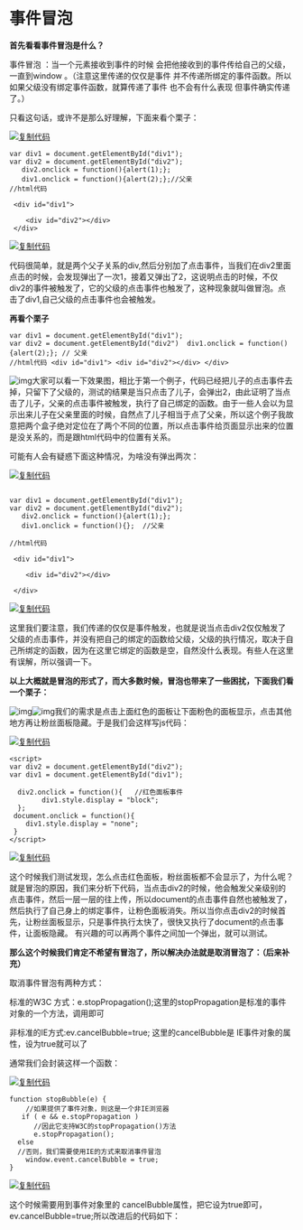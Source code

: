 # 事件冒泡

 **首先看看事件冒泡是什么？**

 事件冒泡 ：当一个元素接收到事件的时候 会把他接收到的事件传给自己的父级，一直到window 。（注意这里传递的仅仅是事件 并不传递所绑定的事件函数。所以如果父级没有绑定事件函数，就算传递了事件 也不会有什么表现 但事件确实传递了。）

只看这句话，或许不是那么好理解，下面来看个栗子：

[![复制代码](https://common.cnblogs.com/images/copycode.gif)](javascript:void(0);)

```
var div1 = document.getElementById("div1");
var div2 = document.getElementById("div2");
   div2.onclick = function(){alert(1);};
   div1.onclick = function(){alert(2);};//父亲
//html代码

 <div id="div1">

    <div id="div2"></div>
 </div>
```

[![复制代码](https://common.cnblogs.com/images/copycode.gif)](javascript:void(0);)

 

代码很简单，就是两个父子关系的div,然后分别加了点击事件，当我们在div2里面点击的时候，会发现弹出了一次1，接着又弹出了2，这说明点击的时候，不仅div2的事件被触发了，它的父级的点击事件也触发了，这种现象就叫做冒泡。点击了div1,自己父级的点击事件也会被触发。

**再看个栗子**

 

```
var div1 = document.getElementById("div1");
var div2 = document.getElementById("div2")  div1.onclick = function(){alert(2);}; // 父亲
//html代码 <div id="div1"> <div id="div2"></div> </div>
```

 

![img](https://images2015.cnblogs.com/blog/924161/201606/924161-20160616101227073-577097272.png)大家可以看一下效果图，相比于第一个例子，代码已经把儿子的点击事件去掉，只留下了父级的，测试的结果是当只点击了儿子，会弹出2，由此证明了当点击了儿子，父亲的点击事件被触发，执行了自己绑定的函数。由于一些人会以为显示出来儿子在父亲里面的时候，自然点了儿子相当于点了父亲，所以这个例子我故意把两个盒子绝对定位在了两个不同的位置，所以点击事件给页面显示出来的位置是没关系的，而是跟html代码中的位置有关系。

 

可能有人会有疑惑下面这种情况，为啥没有弹出两次：

[![复制代码](https://common.cnblogs.com/images/copycode.gif)](javascript:void(0);)

```

var div1 = document.getElementById("div1");
var div2 = document.getElementById("div2");
   div2.onclick = function(){alert(1);}; 
   div1.onclick = function(){};  //父亲

//html代码

 <div id="div1">

    <div id="div2"></div>

 </div>
```

[![复制代码](https://common.cnblogs.com/images/copycode.gif)](javascript:void(0);)

这里我们要注意，我们传递的仅仅是事件触发，也就是说当点击div2仅仅触发了父级的点击事件，并没有把自己的绑定的函数给父级，父级的执行情况，取决于自己所绑定的函数，因为在这里它绑定的函数是空，自然没什么表现。有些人在这里有误解，所以强调一下。

**以上大概就是冒泡的形式了，而大多数时候，冒泡也带来了一些困扰，下面我们看一个栗子：**

![img](https://images2015.cnblogs.com/blog/924161/201606/924161-20160616102939651-1753916240.png)![img](https://images2015.cnblogs.com/blog/924161/201606/924161-20160616103041120-691522360.png)我们的需求是点击上面红色的面板让下面粉色的面板显示，点击其他地方再让粉丝面板隐藏。于是我们会这样写js代码：

[![复制代码](https://common.cnblogs.com/images/copycode.gif)](javascript:void(0);)

```
<script>
var div2 = document.getElementById("div2");
var div1 = document.getElementById("div1");

  div2.onclick = function(){   //红色面板事件
        div1.style.display = "block"; 
  };
 document.onclick = function(){ 
    div1.style.display = "none"; 
 }
</script>
```

[![复制代码](https://common.cnblogs.com/images/copycode.gif)](javascript:void(0);)

这个时候我们测试发现，怎么点击红色面板，粉丝面板都不会显示了，为什么呢？就是冒泡的原因，我们来分析下代码，当点击div2的时候，他会触发父亲级别的点击事件，然后一层一层的往上传，所以document的点击事件自然也被触发了，然后执行了自己身上的绑定事件，让粉色面板消失。所以当你点击div2的时候首先，让粉丝面板显示，只是事件执行太快了，很快又执行了document的点击事件，让面板隐藏。 有兴趣的可以再两个事件之间加一个弹出，就可以测试。

**那么这个时候我们肯定不希望有冒泡了，所以解决办法就是取消冒泡了：（后来补充）**

 取消事件冒泡有两种方式：

标准的W3C 方式：e.stopPropagation();这里的stopPropagation是标准的事件对象的一个方法，调用即可

非标准的IE方式:ev.cancelBubble=true;  这里的cancelBubble是 IE事件对象的属性，设为true就可以了

通常我们会封装这样一个函数：

 

[![复制代码](https://common.cnblogs.com/images/copycode.gif)](javascript:void(0);)

```
function stopBubble(e) {
    //如果提供了事件对象，则这是一个非IE浏览器
   if ( e && e.stopPropagation )
      //因此它支持W3C的stopPropagation()方法
      e.stopPropagation();
  else
  //否则，我们需要使用IE的方式来取消事件冒泡
    window.event.cancelBubble = true;
}
```

[![复制代码](https://common.cnblogs.com/images/copycode.gif)](javascript:void(0);)

这个时候需要用到事件对象里的 cancelBubble属性，把它设为true即可，ev.cancelBubble=true;所以改进后的代码如下：<script>

[![复制代码](https://common.cnblogs.com/images/copycode.gif)](javascript:void(0);)

```
var div2 = document.getElementById("div2");
var div1 = document.getElementById("div1");

 div2.onclick = function(ev){  // 红色面板加事件
     div1.style.display = "block";     stopBubble(ev)；//这样就不会再冒泡给父级了 }; document.onclick = function(){      div1.style.display = "none"; } 
function stopBubble(e) {
    //如果提供了事件对象，则这是一个非IE浏览器
   if ( e && e.stopPropagation )
      //因此它支持W3C的stopPropagation()方法
      e.stopPropagation();
  else
  //否则，我们需要使用IE的方式来取消事件冒泡
    window.event.cancelBubble = true;
}
```

[![复制代码](https://common.cnblogs.com/images/copycode.gif)](javascript:void(0);)

 **其实冒泡还有一大优点，就是事件委托，而且经常用到，还能提高很大的性能，想要了解，看下篇博客喽，我们沐晴，下回不见不散。**

# [JS事件委托](https://www.cnblogs.com/moqing/p/5590433.html)

  hello,沐晴，又来更新啦，今天呢就接着上篇博文讲讲冒泡带给我们的一大优点，就是产生了所谓的事件委托，初听事件委托，觉得有点高大上，了解过后发现它真是个非常有用的东西。OK,下面就跟我一起一探究竟把。。。

 先看看解析，事件委托：也称事件代理 就是利用冒泡的原理 把加事件加到父级上，触发执行效果

 首先呢，你一定写过这样的程序，有一个列表，当鼠标移入每个li，背景颜色变红，于是我们写出了这样的代 码：

（我给的代码一般都写的重点代码，html大家可以自行写哈。）

[![复制代码](https://common.cnblogs.com/images/copycode.gif)](javascript:void(0);)

```
window.onload = function(){ 
    var oUl = document.getElementById('ull');
    var aLi = document.getElementsByTagName('li'); //获取所有列
    for(var i =0;i < aLi.length;i++){ 
         aLi[i].onmouseover = function(){              this.style.background = "red";         }
}
```

[![复制代码](https://common.cnblogs.com/images/copycode.gif)](javascript:void(0);)

当然这样一看代码也没什么问题，通过循环给每个li加事件，但想一想如果我们有很多个li,是不是要加很多次事件，这样其实是非常耗性能的。那么我们会想，能不能只加一个事件就能实现呢。当然是能的，不然我就不会在这扯了。

   那就是通过冒泡原理进行事件委托，我们可以把事件只加给父级oUL,这样不管移入哪个li,都会触发父级的移入事件，（对冒泡不太理解的，可以参考我的JS冒泡的文章），但这个时候也有个问题，因为我的需求是，让对应的li变颜色，不是让整个列表变，它怎么知道我鼠标移入的是哪个LI，这个时候万能的事件对象中的一个属性就要出场了，就是事件源 (不管事件绑定在那个元素中 都指的是实际触发事件的那个的目标)，就是能获取到你当前鼠标所在的LI，

不过这个有兼容性问题， IE和标准下不同，标准指的就是比较新版本的那些浏览器了

IE：window.event.srcElement
标准：event.target

所以需要做下兼容，也很简单。

下面看下整体代码：

[![复制代码](https://common.cnblogs.com/images/copycode.gif)](javascript:void(0);)

```
window.onload = function(){ 
    var oUl = document.getElementById('ull');
     var aLi = document.getElementsByTagName('li');

  oUl.onmouseover = function(ev){ 
     var event = ev||window.event;  // 获取event对象
     var target = ev.target || ev.srcElement; // 获取触发事件的目标对象
    
     if(target.nodeName.toLowerCase() == 'li'){  //判断目标对象是不是li
         target.style.background = 'red';
     }

  }
代码中加了一个标签名的判断，主要原因是如果不加判断，当你鼠标移入到父级oUL上面的时候，整个列表就会变红，这不是我们想要的结果，所以要判断一下。
target.nodeName 弹出的名字是大写的，所以需要转换大小写再比较。

```

[![复制代码](https://common.cnblogs.com/images/copycode.gif)](javascript:void(0);)

 

整个需求这样就完成了，而且当列表很多的时候大大的提高了性能。

**其实事件委托还有第二个优点：就是新添加的元素还会有之前的事件**

**假定我们又有一个需求，点击某个按钮，可以在列表中再创建一个li,这个时候一般方法，因为新创建的li没有加事件，所以是不具备移入变红的功能的，但是用事件委托的方法，新的li,同样有这个事件。原理也很容易相同，因为事件是加在父亲上面的，父亲在，事件在，大家可以自己测试一下。**

 

好了，这就是我所理解的事件委托了，如有错误，欢迎指正，讨论，我是沐晴，不见不散。